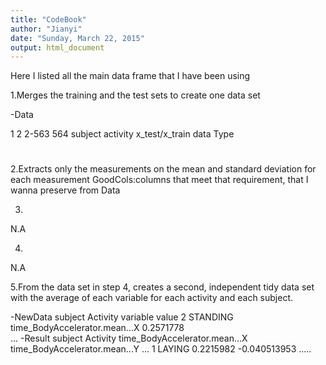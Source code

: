 ```yaml
---
title: "CodeBook"
author: "Jianyi"
date: "Sunday, March 22, 2015"
output: html_document
---
```

Here I listed all the main data frame that I have been using

1.Merges the training and the test sets to create one data set

-Data

  1         2               2-563             564
subject   activity    x_test/x_train data     Type

#

2.Extracts only the measurements on the mean and standard deviation for each measurement
GoodCols:columns that meet that requirement, that I wanna preserve from Data

3.
N.A

4.
N.A

5.From the data set in step 4, creates a second, independent tidy data set with the average of each variable for each activity and each subject.


-NewData
 subject     Activity      variable                          value
 2           STANDING    	time_BodyAccelerator.mean...X	    0.2571778   
 ...
-Result
subject  Activity   	time_BodyAccelerator.mean...X	    time_BodyAccelerator.mean...Y	...
   1	      LAYING                  	0.2215982	              -0.040513953
 .....
